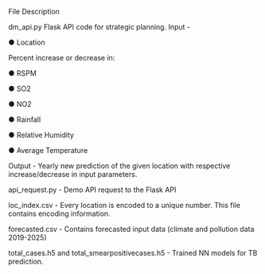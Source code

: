 File Description

dm_api.py
Flask API code for strategic planning.
Input - 

●	Location

Percent increase or decrease in:

●	RSPM

●	SO2

●	NO2

●	Rainfall

●	Relative Humidity

●	Average Temperature

Output -
Yearly new prediction of the given location with respective increase/decrease in input parameters.

api_request.py - 
Demo API request to the Flask API

loc_index.csv - 
Every location is encoded to a unique number. This file contains encoding information.

forecasted.csv -
Contains forecasted input data (climate and pollution data 2019-2025) 

total_cases.h5 and total_smearpositivecases.h5 -
Trained NN models for TB prediction.
